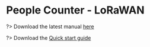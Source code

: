 # People Counter - LoRaWAN

?> Download the latest manual <a href="./pdf/IMB - 11 - IMBUILDINGS - People Counter - LoRaWAN - Manual v1.5.pdf">here</a>

?> Download the <a href="./pdf/IMBuildings - Quick start guide - People Counter - LoRaWAN v23.09-1.pdf">Quick start guide</a>